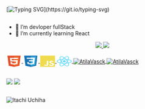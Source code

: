 [![Typing SVG](https://readme-typing-svg.demolab.com?font=Fira+Code&weight=500&size=24&pause=1000&color=%A03232?&random=false&width=435&lines=Hello%2C+World!)](https://git.io/typing-svg)
##
- 🔭 I’m devloper fullStack
- 🌱 I’m currently learning React

<div align="center">
  <a href="https://github.com/AtilaVasck">
  <img height="180em" src="https://github-readme-stats.vercel.app/api?username=AtilaVasck&show_icons=true&theme=highcontrast&include_all_commits=true&count_private=true"/>
  <img height="180em" src="https://github-readme-stats.vercel.app/api/top-langs/?username=AtilaVasck&layout=compact&langs_count=7&theme=highcontrast"/>
</div>

<div style="display: inline_block"><br>
  <img align="center" alt="AtilaVasck" height="30" width="40" src="https://raw.githubusercontent.com/devicons/devicon/master/icons/html5/html5-original.svg">
  <img align="center" alt="AtilaVasck" height="30" width="40" src="https://raw.githubusercontent.com/devicons/devicon/master/icons/css3/css3-original.svg">
  <img align="center" alt="AtilaVasck" height="30" width="40" src="https://raw.githubusercontent.com/devicons/devicon/master/icons/javascript/javascript-plain.svg">
  <img align="center" alt="AtilaVasck" height="30" width="40" src="https://raw.githubusercontent.com/devicons/devicon/master/icons/react/react-original.svg">
  <img align="center" alt="AtilaVasck" height="30" width="40" src="https://cdn.jsdelivr.net/gh/devicons/devicon/icons/nodejs/nodejs-original.svg">
  <img align="center" alt="AtilaVasck" height="30" width="35" src="https://git-scm.com/images/logos/downloads/Git-Icon-1788C.png">
  
</div>

##

<div> 
<!--   <a href="https://twitter.com/MaryanaRaphaely" target="_blank"><img src="https://img.shields.io/badge/Twitter-1DA1F2?style=for-the-badge&logo=twitter&logoColor=white" target="_blank"></a> -->

  <a href="https://instagram.com/vasck_at" target="_blank"><img src="https://img.shields.io/badge/-Instagram-%A03232?style=for-the-badge&logo=instagram&logoColor=white" target="_blank"></a>
  <a href = "mailto:atilacleiton52@gmail.com"><img src="https://img.shields.io/badge/-Gmail-%23333?style=for-the-badge&logo=gmail&logoColor=white" target="_blank"></a>

##
<img src="https://steamuserimages-a.akamaihd.net/ugc/1744563317713206002/BDC7D8B84E5244C42501E059448DC479BBC85324/?imw=637&imh=358&ima=fit&impolicy=Letterbox&imcolor=%23000000&letterbox=true" alt="Itachi Uchiha" width="980" style="max-width: 100%;">
<!---
 <picture>
  <source media="(prefers-color-scheme: dark)" srcset="https://raw.githubusercontent.com/mraphaely/AtilaVasck/output/github-contribution-grid-snake-dark.svg">
  <source media="(prefers-color-scheme: light)" srcset="https://raw.githubusercontent.com/mraphaely/AtilaVasck/output/github-contribution-grid-snake.svg">
  <img alt="github contribution grid snake animation" src="https://raw.githubusercontent.com/mraphaely/AtilaVasck/output/github-contribution-grid-snake.svg">
</picture>
  
</div>

<!---
mraphaely/mraphaely is a ✨ special ✨ repository because its `README.md` (this file) appears on your GitHub profile.
You can click the Preview link to take a look at your changes.
--->
